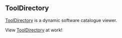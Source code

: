 ## ToolDirectory 

[ToolDirectory](https://github.com/ifremer-bioinformatics/ToolDirectory) is a dynamic software catalogue viewer.

View [ToolDirectory](./ToolDirectorySample) at work!

